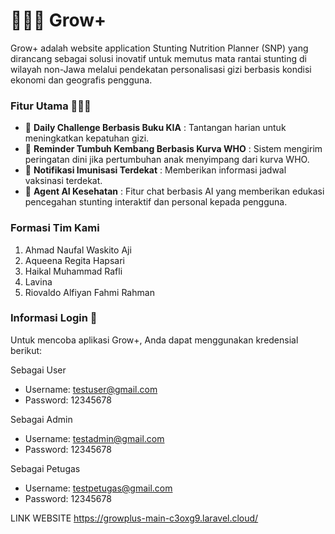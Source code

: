 # 👩🏻‍🍼 Grow+

Grow+ adalah website application Stunting Nutrition Planner (SNP) yang dirancang sebagai solusi inovatif untuk memutus mata rantai stunting di wilayah non-Jawa melalui pendekatan personalisasi gizi berbasis kondisi ekonomi dan geografis pengguna.

### Fitur Utama 💁🏻‍♀️

-   🎯 **Daily Challenge Berbasis Buku KIA** : Tantangan harian untuk meningkatkan kepatuhan gizi.
-   🔔 **Reminder Tumbuh Kembang Berbasis Kurva WHO** : Sistem mengirim peringatan dini jika pertumbuhan anak menyimpang dari kurva WHO.
-   💉 **Notifikasi Imunisasi Terdekat** : Memberikan informasi jadwal vaksinasi terdekat.
-   🤖 **Agent AI Kesehatan** : Fitur chat berbasis AI yang memberikan edukasi pencegahan stunting interaktif dan personal kepada pengguna.

### Formasi Tim Kami

1. Ahmad Naufal Waskito Aji
2. Aqueena Regita Hapsari
3. Haikal Muhammad Rafli
4. Lavina
5. Riovaldo Alfiyan Fahmi Rahman

### Informasi Login 🔐

Untuk mencoba aplikasi Grow+, Anda dapat menggunakan kredensial berikut:

Sebagai User

-   Username: testuser@gmail.com
-   Password: 12345678

Sebagai Admin

-   Username: testadmin@gmail.com
-   Password: 12345678

Sebagai Petugas

-   Username: testpetugas@gmail.com
-   Password: 12345678

LINK WEBSITE
https://growplus-main-c3oxg9.laravel.cloud/
